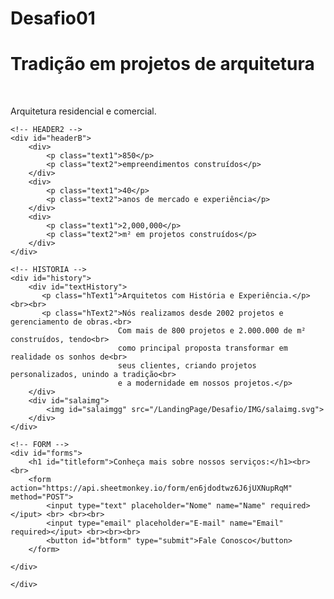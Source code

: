 # Desafio01

<!DOCTYPE html>
<html lang="pt-br">
<head>
    <meta charset="UTF-8">
    <meta http-equiv="X-UA-Compatible" content="IE=edge">
    <meta name="viewport" content="width=device-width, initial-scale=1.0">
    <title>Desafio 01 - ESCOLA DNC</title>
    <link rel="stylesheet" href="style.css">
    <link rel="preconnect" href="https://fonts.googleapis.com">
<link rel="preconnect" href="https://fonts.gstatic.com" crossorigin>
<link href="https://fonts.googleapis.com/css2?family=Inter:wght@400;700&display=swap" rel="stylesheet">
<link href="<link rel="preconnect" href="https://fonts.googleapis.com">
<link rel="preconnect" href="https://fonts.gstatic.com" crossorigin>
<link href="https://fonts.googleapis.com/css2?family=Inter:wght@400;700&family=Raleway:wght@500&display=swap" rel="stylesheet">
</head>
<body>
    <!-- HEADER -->
    <div id="header">
    <h1 id="titleTop">Tradição em projetos de arquitetura</h1><br>
    <p id="textTop">Arquitetura residencial e comercial.</p>
    </div>

    <!-- HEADER2 -->
    <div id="headerB"> 
        <div>
            <p class="text1">850</p>
            <p class="text2">empreendimentos construídos</p>
        </div>
        <div>
            <p class="text1">40</p>
            <p class="text2">anos de mercado e experiência</p>
        </div>
        <div>
            <p class="text1">2,000,000</p>
            <p class="text2">m² em projetos construídos</p>
        </div>
    </div>
    
    <!-- HISTORIA -->
    <div id="history">
        <div id="textHistory">
           <p class="hText1">Arquitetos com História e Experiência.</p><br><br>
           <p class="hText2">Nós realizamos desde 2002 projetos e gerenciamento de obras.<br>
                            Com mais de 800 projetos e 2.000.000 de m² construídos, tendo<br>
                            como principal proposta transformar em realidade os sonhos de<br>
                            seus clientes, criando projetos personalizados, unindo a tradição<br>
                            e a modernidade em nossos projetos.</p>
        </div>
        <div id="salaimg">
            <img id="salaimgg" src="/LandingPage/Desafio/IMG/salaimg.svg">
        </div>
    </div>

    <!-- FORM -->
    <div id="forms">
        <h1 id="titleform">Conheça mais sobre nossos serviços:</h1><br><br>
        <form action="https://api.sheetmonkey.io/form/en6jdodtwz6J6jUXNupRqM" method="POST">
            <input type="text" placeholder="Nome" name="Name" required></iput> <br> <br><br>
            <input type="email" placeholder="E-mail" name="Email" required></iput> <br><br><br>
            <button id="btform" type="submit">Fale Conosco</button>
        </form>

    </div>

    </div>
</body>
</html>
